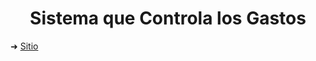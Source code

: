 <h1 align="center">Sistema que Controla los Gastos</h1>

➜ [Sitio](https://control-de-gastos2022.netlify.app/)
